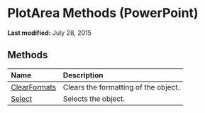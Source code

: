 
# PlotArea Methods (PowerPoint)

 **Last modified:** July 28, 2015


## Methods



|**Name**|**Description**|
|:-----|:-----|
| [ClearFormats](83f58736-e1f2-3fbd-53aa-98a0341dfcf9.md)|Clears the formatting of the object.|
| [Select](e723e99f-5e86-b33f-a340-50c75971f956.md)|Selects the object.|

